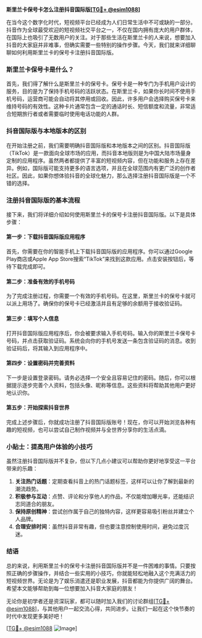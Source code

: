 **斯里兰卡保号卡怎么注册抖音国际版[[TG💪+ @esim1088](https://t.me/s/esim1088)]**

在当今这个数字化时代，短视频平台已经成为人们日常生活中不可或缺的一部分。抖音作为全球最受欢迎的短视频社交平台之一，不仅在国内拥有庞大的用户群体，在国际上也吸引了无数用户的关注。对于那些生活在斯里兰卡的人来说，想要加入抖音的大家庭并非难事，但确实需要一些特别的操作步骤。今天，我们就来详细聊聊如何利用斯里兰卡的保号卡注册抖音国际版。

### 斯里兰卡保号卡是什么？

首先，我们得了解什么是斯里兰卡的保号卡。保号卡是一种专门为手机用户设计的服务，目的是为了保持手机号码的活跃状态。在斯里兰卡，如果你长时间不使用手机号码，运营商可能会自动将其停用或回收。因此，许多用户会选择购买保号卡来维持号码的有效性。这种卡片通常包含一定的通话时长、短信额度和流量，非常适合短期旅行者或者需要临时使用电话功能的人群。

### 抖音国际版与本地版本的区别

在开始注册之前，我们需要明确抖音国际版和本地版本之间的区别。抖音国际版（TikTok）是一款面向全球市场的应用，而抖音本地版则是为中国大陆市场量身定制的应用程序。虽然两者都提供了丰富的短视频内容，但在功能和服务上存在差异。例如，国际版可能支持更多的语言选项，并且在全球范围内有更广泛的创作者社区。因此，如果你想体验抖音的全球化魅力，那么选择注册抖音国际版是一个不错的选择。

### 注册抖音国际版的基本流程

接下来，我们将详细介绍如何使用斯里兰卡的保号卡注册抖音国际版。以下是具体步骤：

#### 第一步：下载抖音国际版应用程序

首先，你需要在你的智能手机上下载抖音国际版的应用程序。你可以通过Google Play商店或Apple App Store搜索“TikTok”来找到这款应用。点击安装按钮后，等待下载完成即可。

#### 第二步：准备有效的手机号码

为了完成注册过程，你需要一个有效的手机号码。在这里，斯里兰卡的保号卡就可以派上用场了。确保你的保号卡已经激活并且有足够的余额用于接收验证码。

#### 第三步：填写个人信息

打开抖音国际版应用程序后，你会被要求输入手机号码。输入你的斯里兰卡保号卡号码，并点击获取验证码。系统会向你的手机号发送一条包含验证码的消息。收到验证码后，将其输入到应用程序中。

#### 第四步：设置密码并完善资料

下一步是设置登录密码。请务必选择一个安全且容易记住的密码。随后，你可以根据提示逐步完善个人资料，包括头像、昵称等信息。这些资料将帮助其他用户更好地认识你。

#### 第五步：开始探索抖音世界

完成上述步骤后，你就成功注册了抖音国际版账号！现在，你可以开始浏览各种有趣的短视频，也可以尝试自己制作视频并与全世界分享你的生活点滴。

### 小贴士：提高用户体验的小技巧

虽然注册抖音国际版并不复杂，但以下几点小建议可以帮助你更好地享受这一平台带来的乐趣：

1. **关注热门话题**：定期查看抖音上的热门话题标签，这样可以让你了解到最新的潮流趋势。
2. **积极参与互动**：点赞、评论和分享他人的作品，不仅能增加曝光率，还能结识志同道合的朋友。
3. **保持原创精神**：尝试创作属于自己的独特内容，这样更容易吸引粉丝并建立个人品牌。
4. **合理安排时间**：虽然抖音非常有趣，但也要注意控制使用时间，避免过度沉迷。

### 结语

总的来说，利用斯里兰卡的保号卡注册抖音国际版并不是一件困难的事情。只要按照正确的步骤操作，并结合一些实用的小技巧，你就能轻松地融入这个充满活力的短视频世界。无论是为了娱乐消遣还是职业发展，抖音都能为你提供广阔的舞台。希望本文能够帮助到每一位想要加入抖音大家庭的朋友！

无论你是初学者还是资深玩家，都可以随时加入我们的讨论群组[[TG💪+ @esim1088](https://t.me/s/esim1088)]，与其他用户一起交流心得，共同进步。让我们一起在这个快节奏的时代中发现更多美好吧！

[[TG💪+ @esim1088](https://t.me/s/esim1088) ![Image](https://i.postimg.cc/4NQfJmqS/Snipaste-2025-05-13-00-14-12.png)]